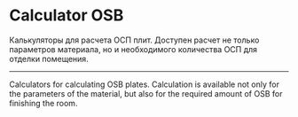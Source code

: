 # Calculator OSB
Калькуляторы для расчета ОСП плит. Доступен расчет не только параметров материала, но и необходимого количества ОСП для отделки помещения.

---------------------------------------------------------------------------------------------------------------------------------------------------------------------------------------

Calculators for calculating OSB plates. Calculation is available not only for the parameters of the material, but also for the required amount of OSB for finishing the room.


